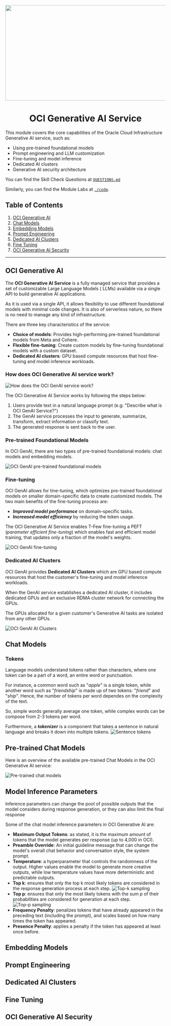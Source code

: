 <p align="center">
  <img src="images/oci_genai_service.png" width="650" height="300" />
</p>

<div align="center">
    <h1 align = "center">
    <b>OCI Generative AI Service</b>
    </h1>
</div>

This module covers the core capabilities of the Oracle Cloud Infrastructure Generative AI service, such as:

- Using pre-trained foundational models
- Prompt engineering and LLM customization
- Fine-tuning and model inference
- Dedicated AI clusters
- Generative AI security architecture

You can find the Skill Check Questions at [`QUESTIONS.md`](./QUESTIONS.md)

Similarly, you can find the Module Labs at [`./code`](./code).

## Table of Contents

1. [OCI Generative AI](#oci-generative-ai)
2. [Chat Models](#chat-models)
3. [Embedding Models](#embedding-models)
4. [Prompt Engineering](#prompt-engineering)
5. [Dedicated AI Clusters](#dedicated-ai-clusters)
6. [Fine Tuning](#fine-tuning)
7. [OCI Generative AI Security](#oci-generative-ai-security)

---

## OCI Generative AI

The **OCI Generative AI Service** is a fully managed service that provides a set of customizable Large Language Models (
LLMs) available via a single API to build generative AI applications.

As it is used via a single API, it allows flexibility to use different foundational models with minimal code changes. It
is also of serverless nature, so there is no need to manage any kind of infrastructure.

There are three key characteristics of the service:

- **Choice of models**: Provides high-performing pre-trained foundational models from Meta and Cohere.
- **Flexible fine-tuning**: Create custom models by fine-tuning foundational models with a custom dataset.
- **Dedicated AI clusters**: GPU based compute resources that host fine-tuning and model inference workloads.

### How does OCI Generative AI service work?

![How does the OCI GenAI service work?](images/oci_genai_how_it_works.png)

The OCI Generative AI Service works by following the steps below:

1. Users provide text in a natural language prompt (e.g: "Describe what is OCI GenAI Service?")
2. The GenAI service processes the input to generate, summarize, transform, extract information or classify text.
3. The generated response is sent back to the user.

### Pre-trained Foundational Models

In OCI GenAI, there are two types of pre-trained foundational models: chat models and embedding models.

![OCI GenAI pre-trained foundational models](./images/oci_genai_pretrained_models.png)

### Fine-tuning

OCI GenAI allows for tine-tuning, which optimizes pre-trained foundational models on smaller domain-specific data to
create customized models. The two main benefits of the fine-tuning process are:

- **_Improved model performance_** on domain-specific tasks.
- **_Increased model efficiency_** by reducing the token usage.

The OCI Generative AI Service enables T-Few fine-tuning a PEFT (_parameter efficient fine-tuning_) which enables fast
and efficient model training, that updates only a fraction of the model's weights.

![OCI GenAI fine-tuning](./images/oci_genai_fine_tuning.png)

### Dedicated AI Clusters

OCI GenAI provides **Dedicated AI Clusters** which are GPU based compute resources that host the customer's fine-tuning
and model inference workloads.

When the GenAI service establishes a dedicated AI cluster, it includes dedicated GPUs and an exclusive RDMA cluster
network for connecting the GPUs.

The GPUs allocated for a given customer's Generative AI tasks are isolated from any other GPUs.

![OCI GenAI AI Clusters](./images/oci_genai_ai_clusters.png)

## Chat Models

### Tokens

Language models understand tokens rather than characters, where one token can be a part of a word, an entire word or
punctuation.

For instance, a common word such as "_apple_" is a single token, while another word such as "_friendship_" is made
up of two tokens: "_friend_" and "_ship_". Hence, the number of tokens per word dependes on the complexity of the text.

So, simple words generally average one token, while complex words can be compose from 2-3 tokens per word.

Furthermore, a _**tokenizer**_ is a component that takes a sentence in natural language and breaks it down into
multiple tokens.
![Sentence tokens](./images/sentence_tokens.png)

## Pre-trained Chat Models

Here is an overview of the available pre-trained Chat Models in the OCI Generative AI service:

![Pre-trained chat models](./images/pretrained_chat_models.png)

## Model Inference Parameters

Inference parameters can change the pool of possible outputs that the model considers during response generation, or
they can also limit the final response

Some of the chat model inference parameters in OCI Generative AI are:

* **Maximum Output Tokens**: as stated, it is the maximum amount of tokens that the model generates per response (up to
  4,000 in OCI).
* **Preamble Override**: An initial guideline message that can change the model's overall chat behavior and conversation
  style, the system prompt.
* **Temperature**: a hyperparameter that controls the randomness of the output. Higher values enable the model to
  generate more creative
  outputs, while low temperature values have more deterministic and predictable outputs.
* **Top k**: ensures that only the top k most likely tokens are considered in the response generation process at each
  step. ![Top-k sampling](./images/top_k_sampling.png)
* **Top p**: ensures that only the most likely tokens with the sum p of their probabilities are considered for
  generation at each step. ![Top-p sampling](./images/top_p_sampling.png)
* **Frequency Penalty**: penalizes tokens that have already appeared in the preceding text (including the prompt), and
  scales based on how many times the token has appeared.
* **Presence Penalty**: applies a penalty if the token has appeared at least once before.



## Embedding Models

<!-- Description of embedding models for semantic understanding, search, and recommendation use cases. -->

## Prompt Engineering

<!-- Techniques and best practices for crafting effective prompts to improve model performance. -->

## Dedicated AI Clusters

<!-- Information about OCI’s infrastructure for running high-performance, isolated AI workloads. -->

## Fine Tuning

<!-- Guide on customizing and refining pretrained models for specific organizational needs. -->

## OCI Generative AI Security

<!-- Overview of OCI’s security measures, compliance, and governance for AI models and data. -->